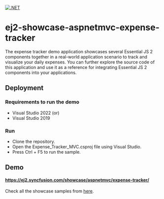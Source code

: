 [![.NET](https://github.com/syncfusion/ej2-showcase-aspnetmvc-expensetracker/actions/workflows/dotnet.yml/badge.svg)](https://github.com/syncfusion/ej2-showcase-aspnetmvc-expensetracker/actions/workflows/dotnet.yml)

# ej2-showcase-aspnetmvc-expense-tracker

The expense tracker demo application showcases several Essential JS 2 components together in a real-world application scenario to track and visualize your daily expenses. You can further explore the source code of this application and use it as a reference for integrating Essential JS 2 components into your applications.

## Deployment

### Requirements to run the demo
- Visual Studio 2022 (or)
- Visual Studio 2019

### Run
- Clone the repository.
- Open the Expense_Tracker_MVC.csproj file using Visual Studio.
- Press Ctrl + F5 to run the sample.

## Demo

#### <a href="https://ej2.syncfusion.com/showcase/aspnetmvc/expense-tracker/" target="_blank">https://ej2.syncfusion.com/showcase/aspnetmvc/expense-tracker/</a>

Check all the showcase samples from <a href="https://ej2.syncfusion.com/home/aspnetmvc.html" target="_blank">here</a>.
